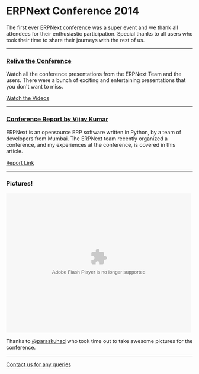 # ERPNext Conference 2014

The first ever ERPNext conference was a super event and we thank all attendees for their enthusiastic participation. Special thanks to all users who took their time to share their journeys with the rest of us.

---

### [Relive the Conference <i class="icon-facetime-video text-muted text-sm"></i>](/conf/videos)

Watch all the conference presentations from the ERPNext Team and the users. There were a bunch of exciting and entertaining presentations that you don't want to miss.

<a href="/conf/videos" class="btn btn-default btn-sm">
	<i class="icon-facetime-video text-muted"></i> Watch the Videos
</a>

---

### [Conference Report by Vijay Kumar](http://www.bravegnu.org/blog/erpnext-conf-2014.html)

ERPNext is an opensource ERP software written in Python, by a team of developers from Mumbai. The ERPNext team recently organized a conference, and my experiences at the conference, is covered in this article.

[Report Link](http://www.bravegnu.org/blog/erpnext-conf-2014.html)

---

### Pictures!

<object width="500" height="375"> <param name="flashvars" value="offsite=true&lang=en-us&page_show_url=%2Fphotos%2F127348849%40N05%2Fsets%2F72157647632481360%2Fshow%2F&page_show_back_url=%2Fphotos%2F127348849%40N05%2Fsets%2F72157647632481360%2F&set_id=72157647632481360&jump_to="></param> <param name="movie" value="https://www.flickr.com/apps/slideshow/show.swf?v=1811922554"></param> <param name="allowFullScreen" value="true"></param><embed type="application/x-shockwave-flash" src="https://www.flickr.com/apps/slideshow/show.swf?v=1811922554" allowFullScreen="true" flashvars="offsite=true&lang=en-us&page_show_url=%2Fphotos%2F127348849%40N05%2Fsets%2F72157647632481360%2Fshow%2F&page_show_back_url=%2Fphotos%2F127348849%40N05%2Fsets%2F72157647632481360%2F&set_id=72157647632481360&jump_to=" width="500" height="375"></embed></object>

Thanks to [@paraskuhad](https://twitter.com/paraskuhad) who took time out to take awesome pictures for the conference.

---

[Contact us for any queries](https://frappe.io/contact)

